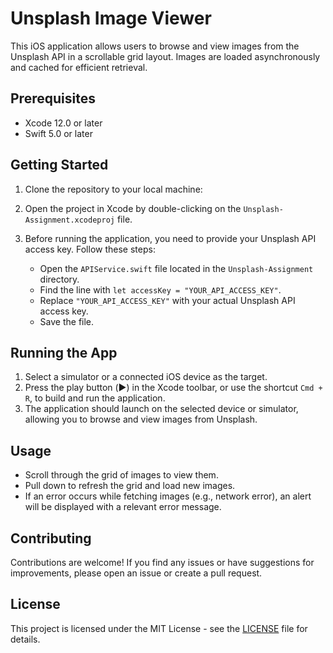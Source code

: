 # Unsplash Image Viewer

This iOS application allows users to browse and view images from the Unsplash API in a scrollable grid layout. Images are loaded asynchronously and cached for efficient retrieval.

## Prerequisites

- Xcode 12.0 or later
- Swift 5.0 or later

## Getting Started

1. Clone the repository to your local machine:

2. Open the project in Xcode by double-clicking on the `Unsplash-Assignment.xcodeproj` file.

3. Before running the application, you need to provide your Unsplash API access key. Follow these steps:

    - Open the `APIService.swift` file located in the `Unsplash-Assignment` directory.
    - Find the line with `let accessKey = "YOUR_API_ACCESS_KEY"`.
    - Replace `"YOUR_API_ACCESS_KEY"` with your actual Unsplash API access key.
    - Save the file.

## Running the App

1. Select a simulator or a connected iOS device as the target.
2. Press the play button (▶️) in the Xcode toolbar, or use the shortcut `Cmd + R`, to build and run the application.
3. The application should launch on the selected device or simulator, allowing you to browse and view images from Unsplash.

## Usage

- Scroll through the grid of images to view them.
- Pull down to refresh the grid and load new images.
- If an error occurs while fetching images (e.g., network error), an alert will be displayed with a relevant error message.

## Contributing

Contributions are welcome! If you find any issues or have suggestions for improvements, please open an issue or create a pull request.

## License

This project is licensed under the MIT License - see the [LICENSE](LICENSE) file for details.

